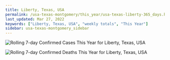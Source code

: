 ```yaml
---
title: Liberty, Texas, USA
permalink: /usa-texas-montgomery/this_year/usa-texas-liberty-365_days.html
last_updated: Mar 27, 2022
keywords: ["Liberty, Texas, USA", "weekly totals", "This Year"]
sidebar: usa-texas-montgomery_sidebar
---
```


![Rolling 7-day Confirmed Cases This Year for Liberty, Texas, USA](/covid_tracker/images/graphs/usa-texas-liberty-rolling_7_days_confirmed-365_days_graph.png)

![Rolling 7-day Confirmed Deaths This Year for Liberty, Texas, USA](/covid_tracker/images/graphs/usa-texas-liberty-rolling_7_days_deaths-365_days_graph.png)
